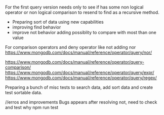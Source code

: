 For the first query version needs only to see if has some non logical operator or non logical comparison to resend to find as a recursive method.

- Preparing sort of data using new capabilities
- improving find behavior
- improve not behavior adding possiblity to compare with most than one value

For comparison operators and deny operator like not
adding nor https://www.mongodb.com/docs/manual/reference/operator/query/nor/

https://www.mongodb.com/docs/manual/reference/operator/query-comparison/
https://www.mongodb.com/docs/manual/reference/operator/query/expr/
https://www.mongodb.com/docs/manual/reference/operator/query/regex/


Preparing a bunch of misc tests to search data, add sort data and create test sortable data.

//erros and improvements
Bugs appears after resolving not, need to check and test why
npm run test